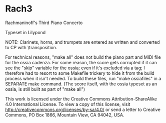 # Rach3
Rachmaninoff's Third Piano Concerto

Typeset in Lilypond

NOTE: Clarinets, horns, and trumpets are entered as written and converted to CP with \transposition.

For technical reasons, "make all" does not build the piano part and MIDI file for the ossia cadenza.
For some reason, the score gets corrupted if it can see the "skip" variable for the ossia; even if
it's excluded via a tag; I therefore had to resort to some Makefile trickery to hide it from the build
process when it isn't needed. To build these files, run "make ossiafiles" in a SEPARATE make command.
(The score itself, with the ossia typeset as an ossia, is still built as part of "make all")


This work is licensed under the Creative Commons Attribution-ShareAlike 4.0 International License. 
To view a copy of this license, visit http://creativecommons.org/licenses/by-sa/4.0/ or send a letter to 
Creative Commons, PO Box 1866, Mountain View, CA 94042, USA.

